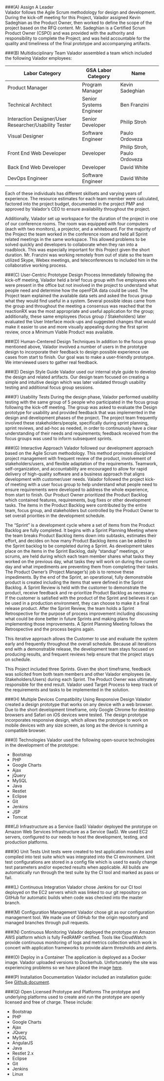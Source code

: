 ###(A) Assign A Leader  
Valador follows the Agile Scrum methodology for design and development.  During the kick-off meeting for this Project, Valador assigned Kevin Sadeghian as the Product Owner, then worked to define the scope of the project based on the RFQ content.  Mr. Sadeghian is a Certified Scrum Product Owner (CSPO) and was provided with the authority and responsibility to complete the Project; and was held accountable for the quality and timeliness of the final prototype and accompanying artifacts.

###(B) Multidisciplinary Team 
Valador assembled a team which included the following Valador employees:

|Labor Category|GSA Labor Category|Name|
|---|---|---|
|Product Manager|Program Manager|Kevin Sadeghian|
|Technical Architect|Senior Systems Engineer|Ben Franzini|
|Interaction Designer/User Researcher/Usability Tester|Senior Developer|Philip Stroh|
|Visual Designer|Software Engineer|Paulo Ordoveza|
|Front End Web Developer|Developer|Philip Stroh, Paulo Ordoveza|
|Back End Web Developer|Developer|David White|
|DevOps Engineer|Software Engineer|David White|

Each of these individuals has different skillsets and varying years of experience. The resource estimates for each team member were calculated, factored into the project budget, documented in the project PMP and approved by Valador’s CEO to ensure availability throughout the project.

Additionally, Valador set up workspace for the duration of the project in one of our conference rooms.  The room was equipped with four computers (each with two monitors), a projector, and a whiteboard.  For the majority of the Project the team worked in the conference room and held all Sprint related meetings in the same workspace.  This allowed problems to be solved quickly and developers to collaborate when they ran into a roadblock.  This was especially important for this Project given the short duration.  Mr. Franzini was working remotely from out of state so the team utilized Skype, Webex meetings, and teleconferences to included him in the collaborative working process. 

###(C) User-Centric Prototype Design Process
Immediately following the kick-off meeting, Valador held a brief focus group with five employees who were present in the office but not involved in the project to understand what people need and determine how the openFDA data could be used.  The Project team explained the available data sets and asked the focus group what they would find useful in a system.  Several possible ideas came from the group and throughout the meeting a consensus was reached that the reactionRX was the most appropriate and useful application for the group; additionally, these same employees (focus group / Stakeholders) later evaluated the User Interface mock-ups and suggested changes that would make it easier to use and more visually appealing during the first sprint review, once a Minimum Viable Product was available.

###(D) Human-Centered Design Techniques
In addition to the focus group mentioned above, Valador involved a number of users in the prototype design to incorporate their feedback to design possible experience use cases from start to finish.  Our goal was to make a user-friendly prototype.  We interviewed users to gather real feedback. 

###(E) Design Style Guide
Valador used our internal style guide to develop the design and related artifacts. Our design team focused on creating a simple and intuitive design which was later validated through usability testing and additional focus group sessions. 

###(F) Usability Tests
During the design phase, Valador performed usability testing with the same group of 5 people who participated in the focus group following the kick-off meeting.  The group was asked to evaluate the Design prototype for usability and provided feedback that was implemented in the design and development phases of the project.  The project team frequently involved these stakeholders/people, specifically during sprint planning, sprint reviews, and ad-hoc as needed, in order to continuously have a clear understanding of their needs and requirements; feedback received from the focus groups was used to inform subsequent sprints.

###(G) Interactive Approach
Valador followed our development approach based on the Agile Scrum methodology.  This method promotes disciplined project management with frequent review of the product, involvement of stakeholders/users, and flexible adaptation of the requirements. Teamwork, self-organization, and accountability are encouraged to allow for rapid delivery of high-quality software and a business approach that aligns development with customer/user needs. Valador followed the project kick-of meeting with a user focus group to help understand what people need to ensure requirements were developed to address the whole experience, from start to finish. Our Product Owner prioritized the Product Backlog which contained features, requirements, bug fixes or other development tasks. The items in the Product Backlog were contributed by the entire team, focus group, and stakeholders but controlled by the Product Owner to set overall priorities in the development schedule. 

The “Sprint” is a development cycle where a set of items from the Product Backlog are fully completed. It begins with a Sprint Planning Meeting where the team breaks Product Backlog items down into subtasks, estimates their effort, and decides on how many Product Backlog items can be added to the Sprint backlog to be completed during a Sprint. As development takes place on the items in the Sprint Backlog, daily “standup” meetings, or scrums, are held during which each team member shares what tasks they worked on the previous day, what tasks they will work on during the current day and what impediments are preventing them from completing their tasks. The Product Owner’s (Project Manager’s) job is to remove these impediments. 
By the end of the Sprint, an operational, fully demonstrable product is created including the items that were defined in the Sprint Backlog. A Sprint Review is held with the customer to demonstrate the product, receive feedback and re-prioritize Product Backlog as necessary. If the customer is satisfied with the product of the Sprint and believes it can be used in a production environment, they can choose to make it a final release product. After the Sprint Review, the team holds a Sprint Retrospective for the purpose of process improvement including discussing what could be done better in future Sprints and making plans for implementing those improvements. A Sprint Planning Meeting follows the Retrospective and the process begins again.

This iterative approach allows the Customer to use and evaluate the system early and frequently throughout the overall schedule. Because all iterations end with a demonstrable release, the development team stays focused on producing results, and frequent reviews help ensure that the project stays on schedule.

This Project included three Sprints.  Given the short timeframe, feedback was solicited from both team members and other Valador employees (ie. Stakeholders/Users) during each Sprint.  The Product Owner was ultimately responsible for the end result.  Valador used Target Process to keep track of the requirements and tasks to be implemented in the solution. 

###(H) Multiple Devices Compatibility Using Responsive Design
Valador created a design prototype that works on any device with a web browser. Due to the short development timeframe, only Google Chrome for desktop browsers and Safari on iOS devices were tested.    The design prototype incorporates responsive design, which allows the prototype to work on mobile devices with any size screen, as long as the device is running a compatible browser. 

###(I) Technologies
Valador used the following open-source technologies in the development of the prototype:
*	Bootstrap
*	PHP
*	Google Charts
*	Ajax
*	jQuery
*	MySQL
*	Java
*	Restlet
*	Eclipse
*	Git
*	Jenkins
*	JSP
*	Tomcat

###(J) Infrastructure as a Service (IaaS)
Valador deployed the prototype on Amazon Web Services Infrastructure as a Service (IaaS).  We used EC2 servers, configured to our needs to host the development, testing, and production platforms. 

###(K) Unit Tests
Unit tests were created to test application modules and compiled into test suite which was integrated into the CI environment.  Unit test configurations are stored in a config file which is used to easily change test parameters and/or expected results when applicable.  All builds are automatically run through the test suite by the CI tool and marked as pass or fail.

###(L) Continuous Integration 
Valador chose Jenkins for our CI tool deployed on the EC2 servers which was linked to our git repository on GitHub for automatic builds when code was checked into the master branch.

###(M) Configuration Management
Valador chose git as our configuration management tool.  We made use of GitHub for the origin repository and managed branches through pull requests.  

###(N) Continuous Monitoring
Valador deployed the prototype on Amazon AWS platform which is fully FedRAMP certified. Tools like CloudWatch provide continuous monitoring of logs and metrics collection which work in concert with application frameworks to provide alarm thresholds and alerts. 


###(O) Deploy in a Container
The application is deployed as a Docker image.  Valador uploaded versions to Dockerhub. Unfortunately the site was experiencing problems so we have placed the image [here](http://pool3.valador.net/18F/valador_pool3.tar). 

###(P) Installation Documentation
Valador included an installation guide:  See [Github document](https://github.com/valadorinc/openfda-pool3/blob/master/docs/InstallGuide_pool3.txt).

###(Q)  Open Licensed Prototype and Platforms 
The prototype and underlying platforms used to create and run the prototype are openly licensed and free of charge.  These include:  
*	Bootstrap
*	PHP
*	Google Charts
*	Ajax
*	JQuery
*	MySQL
*	AngularJS
*	Java
*	Restlet 2.x
*	Eclipse
*	Git
*	Jenkins
*	Linux



